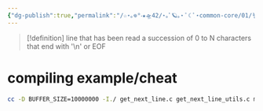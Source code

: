 ```yaml
---
{"dg-publish":true,"permalink":"/☆⋆｡𖦹°‧★🛸42/⋆｡ﾟ🪐｡⋆ ﾟ☾ ﾟ⋆common-core/01/🪱get_next_line/get_next_line notes/","tags":["42madrid","milestone1"]}
---
```




>[!definition] line that has been read
>a succession of 0 to N characters that end with '\n' or EOF

# compiling example/cheat
```sh
cc -D BUFFER_SIZE=10000000 -I./ get_next_line.c get_next_line_utils.c main.c
```